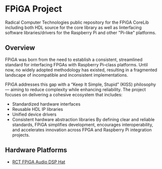 # FPiGA Project
Radical Computer Technologies public repository for the FPiGA CoreLib including both HDL source for the core library as well as linterfacing software libraries/drivers for the Raspberry Pi and other "Pi-like" platforms.

## Overview
FPiGA was born from the need to establish a consistent, streamlined standard for interfacing FPGAs with Raspberry Pi–class platforms. Until now, no widely adopted methodology has existed, resulting in a fragmented landscape of incompatible and inconsistent implementations.

FPiGA addresses this gap with a “Keep It Simple, Stupid” (KISS) philosophy — aiming to reduce complexity while enhancing reliability. The project focuses on delivering a cohesive ecosystem that includes:
* Standardized hardware interfaces
* Reusable HDL IP libraries
* Unified device drivers
* Consistent hardware abstraction libraries
By defining clear and reliable standards, FPiGA simplifies development, encourages interoperability, and accelerates innovation across FPGA and Raspberry Pi integration projects.

## Hardware Platforms
* [RCT FPiGA Audio DSP Hat](https://radical-computer-technologies.github.io/FPiGA/audio-dsp-hat/)
